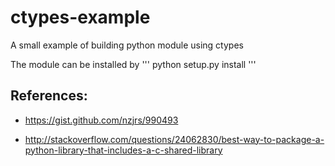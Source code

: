 # ctypes-example
A small example of building python module using ctypes

The module can be installed by
'''
python setup.py install
'''


## References:
* https://gist.github.com/nzjrs/990493

* http://stackoverflow.com/questions/24062830/best-way-to-package-a-python-library-that-includes-a-c-shared-library
